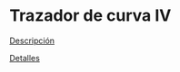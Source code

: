 # Trazador de curva IV

[Descripción](http://makezine.com/projects/collect-solar-panel-data-with-an-iv-swinger-curve-tracer/)

[Detalles](https://github.com/csatt/IV_Swinger)

